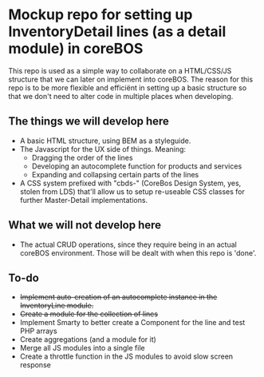 # Mockup repo for setting up InventoryDetail lines (as a detail module) in coreBOS
This repo is used as a simple way to collaborate on a HTML/CSS/JS structure that we can later on implement into coreBOS. The reason for this repo is to be more flexible and efficiënt in setting up a basic structure so that we don't need to alter code in multiple places when developing.

## The things we will develop here
* A basic HTML structure, using BEM as a styleguide.
* The Javascript for the UX side of things. Meaning:
	* Dragging the order of the lines
	* Developing an autocomplete function for products and services
	* Expanding and collapsing certain parts of the lines
* A CSS system prefixed with "cbds-" (CoreBos Design System, yes, stolen from LDS) that'll allow us to setup re-useable CSS classes for further Master-Detail implementations.

## What we will **not** develop here
* The actual CRUD operations, since they require being in an actual coreBOS environment. Those will be dealt with when this repo is 'done'.

## To-do
* ~~Implement auto-creation of an autocomplete instance in the InventoryLine module.~~
* ~~Create a module for the collection of lines~~
* Implement Smarty to better create a Component for the line and test PHP arrays
* Create aggregations (and a module for it)
* Merge all JS modules into a single file
* Create a throttle function in the JS modules to avoid slow screen response
